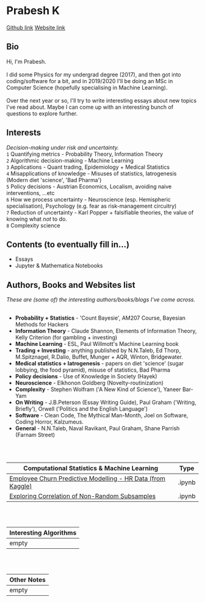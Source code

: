 
# **Prabesh K**
[Github link](https://github.com/pra-kri)      [Website link](https://pra-kri.github.io)
<br/>
## Bio
Hi, I'm Prabesh.<br><br>I did some Physics for my undergrad degree (2017), and then got into coding/software for a bit, and in 2019/2020 I'll be doing an MSc in Computer Science (hopefully specialising in Machine Learning).<br><br>Over the next year or so, I'll try to write interesting essays about new topics I've read about. Maybe I can come up with an interesting bunch of questions to explore further. 
## Interests
*Decision-making under risk and uncertainty.*<br>
`1` Quantifying metrics - Probability Theory, Information Theory<br>
`2` Algorithmic decision-making - Machine Learning<br>
`3` Applications - Quant trading, Epidemiology + Medical Statistics<br>
`4` Misapplications of knowledge - Misuses of statistics, Iatrogenesis (Modern diet 'science', 'Bad Pharma')<br>
`5` Policy decisions - Austrian Economics, Localism, avoiding naive interventions, ...etc<br>
`6` How we process uncertainty - Neuroscience (esp. Hemispheric specialisation), Psychology (e.g. fear as risk-management circuitry)<br>
`7` Reduction of uncertainty - Karl Popper + falsifiable theories, the value of knowing what *not* to do.<br>
`8` Complexity science<br>

## Contents (to eventually fill in...)
- Essays
- Jupyter & Mathematica Notebooks

## Authors, Books and Websites list
*These are (some of) the interesting authors/books/blogs I've come across.*<br>
<br>
- **Probability + Statistics** - 'Count Bayesie', AM207 Course, Bayesian Methods for Hackers
- **Information Theory** - Claude Shannon, Elements of Information Theory, Kelly Criterion (for gambling + investing)
- **Machine Learning** - ESL, Paul Willmott's Machine Learning book
- **Trading + Investing** - anything published by N.N.Taleb, Ed Thorp, M.Spitznagel, R.Dalio, Buffet, Munger + AQR, Winton, Bridgewater.
- **Medical statistics + Iatrogenesis** - papers on diet 'science' (sugar lobbying, the food pyramid), misuse of statistics, Bad Pharma
- **Policy decisions** - Use of Knowledge in Society (Hayek)
- **Neuroscience** - Elkhonon Goldberg (Novelty-routinization)
- **Complexity** - Stephen Wolfram ('A New Kind of Science'), Yaneer Bar-Yam
- **On Writing** - J.B.Peterson (Essay Writing Guide), Paul Graham ('Writing, Briefly'), Orwell ('Politics and the English Language')
- **Software** - Clean Code, The Mythical Man-Month, Joel on Software, Coding Horror, Kalzumeus.
- **General** - N.N.Taleb, Naval Ravikant, Paul Graham, Shane Parrish (Farnam Street)

<br>

<br/>

Computational Statistics & Machine Learning| Type|
-------------------------------------- |-------|
[Employee Churn Predictive Modelling - HR Data (from Kaggle) ](https://pra-kri.github.io/projects/ML_HR_analytics/HR_analytics_notebook)| .ipynb|
[Exploring Correlation of Non-Random Subsamples](https://pra-kri.github.io/projects/correlation_nonadditivity/corr_project)|.ipynb|


<br/>
<br/>

Interesting Algorithms                                 | 
-------------------------------------- | 
empty | 

<br/>
<br/>

Other Notes                                | 
-------------------------------------- | 
empty | 

